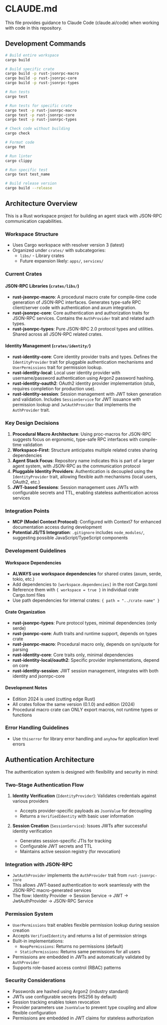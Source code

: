 # CLAUDE.md

This file provides guidance to Claude Code (claude.ai/code) when working with code in this repository.

## Development Commands

```bash
# Build entire workspace
cargo build

# Build specific crate
cargo build -p rust-jsonrpc-macro
cargo build -p rust-jsonrpc-core
cargo build -p rust-jsonrpc-types

# Run tests
cargo test

# Run tests for specific crate
cargo test -p rust-jsonrpc-macro
cargo test -p rust-jsonrpc-core
cargo test -p rust-jsonrpc-types

# Check code without building
cargo check

# Format code
cargo fmt

# Run linter
cargo clippy

# Run specific test
cargo test test_name

# Build release version
cargo build --release
```

## Architecture Overview

This is a Rust workspace project for building an agent stack with JSON-RPC communication capabilities.

### Workspace Structure
- Uses Cargo workspace with resolver version 3 (latest)
- Organized under `crates/` with subcategories:
  - `libs/` - Library crates
  - Future expansion likely: `apps/`, `services/`

### Current Crates

#### JSON-RPC Libraries (`crates/libs/`)
- **rust-jsonrpc-macro**: A procedural macro crate for compile-time code generation of JSON-RPC interfaces. Generates type-safe RPC client/server code with authentication and axum integration.
- **rust-jsonrpc-core**: Core authentication and authorization traits for JSON-RPC services. Contains the `AuthProvider` trait and related auth types.
- **rust-jsonrpc-types**: Pure JSON-RPC 2.0 protocol types and utilities. Shared across all JSON-RPC related crates.

#### Identity Management (`crates/identity/`)
- **rust-identity-core**: Core identity provider traits and types. Defines the `IdentityProvider` trait for pluggable authentication mechanisms and `UserPermissions` trait for permission lookup.
- **rust-identity-local**: Local user identity provider with username/password authentication using Argon2 password hashing.
- **rust-identity-oauth2**: OAuth2 identity provider implementation (stub, requires completion for production use).
- **rust-identity-session**: Session management with JWT token generation and validation. Includes `SessionService` for JWT issuance with permission lookup and `JwtAuthProvider` that implements the `AuthProvider` trait.

### Key Design Decisions
1. **Procedural Macro Architecture**: Using proc-macros for JSON-RPC suggests focus on ergonomic, type-safe RPC interfaces with compile-time validation
2. **Workspace-First**: Structure anticipates multiple related crates sharing dependencies
3. **Agent Stack Focus**: Repository name indicates this is part of a larger agent system, with JSON-RPC as the communication protocol
4. **Pluggable Identity Providers**: Authentication is decoupled using the `IdentityProvider` trait, allowing flexible auth mechanisms (local users, OAuth2, etc.)
5. **JWT-based Sessions**: Session management uses JWTs with configurable secrets and TTL, enabling stateless authentication across services

### Integration Points
- **MCP (Model Context Protocol)**: Configured with Context7 for enhanced documentation access during development
- **Potential JS/TS Integration**: `.gitignore` includes `node_modules/`, suggesting possible JavaScript/TypeScript components

### Development Guidelines

#### Workspace Dependencies
- **ALWAYS use workspace dependencies** for shared crates (axum, serde, tokio, etc.)
- Add dependencies to `[workspace.dependencies]` in the root Cargo.toml
- Reference them with `{ workspace = true }` in individual crate Cargo.toml files
- Use path dependencies for internal crates: `{ path = "../crate-name" }`

#### Crate Organization
- **rust-jsonrpc-types**: Pure protocol types, minimal dependencies (only serde)
- **rust-jsonrpc-core**: Auth traits and runtime support, depends on types crate
- **rust-jsonrpc-macro**: Procedural macro only, depends on syn/quote for parsing
- **rust-identity-core**: Core traits only, minimal dependencies
- **rust-identity-local/oauth2**: Specific provider implementations, depend on core
- **rust-identity-session**: JWT session management, integrates with both identity and jsonrpc-core

#### Development Notes
- Edition 2024 is used (cutting edge Rust)
- All crates follow the same version (0.1.0) and edition (2024)
- Procedural macro crate can ONLY export macros, not runtime types or functions

### Error Handling Guidelines
- Use `thiserror` for library error handling and `anyhow` for application level errors

## Authentication Architecture

The authentication system is designed with flexibility and security in mind:

### Two-Stage Authentication Flow
1. **Identity Verification** (`IdentityProvider`): Validates credentials against various providers
   - Accepts provider-specific payloads as `JsonValue` for decoupling
   - Returns a `VerifiedIdentity` with basic user information
   
2. **Session Creation** (`SessionService`): Issues JWTs after successful identity verification
   - Generates session-specific JTIs for tracking
   - Configurable JWT secrets and TTL
   - Maintains active session registry (for revocation)

### Integration with JSON-RPC
- `JwtAuthProvider` implements the `AuthProvider` trait from `rust-jsonrpc-core`
- This allows JWT-based authentication to work seamlessly with the JSON-RPC macro-generated services
- The flow: Identity Provider → Session Service → JWT → JwtAuthProvider → JSON-RPC Service

### Permission System
- `UserPermissions` trait enables flexible permission lookup during session creation
- Accepts `VerifiedIdentity` and returns a list of permission strings
- Built-in implementations:
  - `NoopPermissions`: Returns no permissions (default)
  - `StaticPermissions`: Returns same permissions for all users
- Permissions are embedded in JWTs and automatically validated by `AuthProvider`
- Supports role-based access control (RBAC) patterns

### Security Considerations
- Passwords are hashed using Argon2 (industry standard)
- JWTs use configurable secrets (HS256 by default)
- Session tracking enables token revocation
- Provider parameters use `JsonValue` to prevent type coupling and allow flexible configuration
- Permissions are embedded in JWT claims for stateless authorization